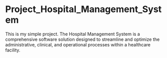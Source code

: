 # Project_Hospital_Management_System
This is my simple project.
The Hospital Management System is a comprehensive software solution designed to streamline and optimize the administrative, clinical, and operational processes within a healthcare facility.
